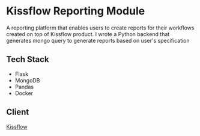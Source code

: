 # Kissflow Reporting Module

A reporting platform that enables users to create reports for their workflows created on top of Kissflow product. I wrote a Python backend that generates mongo query to generate reports based on user's specification

## Tech Stack

* Flask
* MongoDB
* Pandas
* Docker

## Client

[Kissflow](https://kissflow.com)
